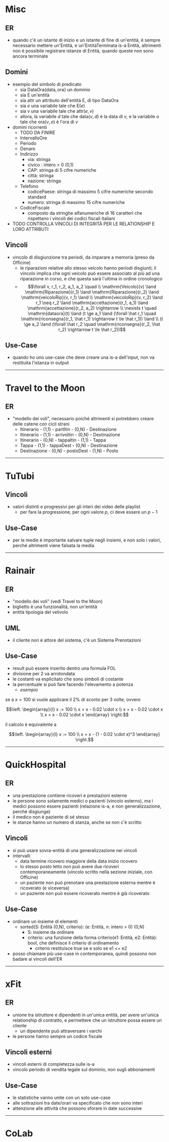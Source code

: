 # Misc

## ER

- quando c'è un istante di inizio e un istante di fine di un'entità, è sempre necessario mettere un'Entità, e un'EntitàTerminata is-a Entità, altrimenti non è possibile registrare istanze di Entità, quando queste non sono ancora terminate

## Domini

- esempio del simbolo di predicato
    - sia $\mathrm{DataOra} \{ \mathrm{data}, \mathrm{ora} \}$ un dominio
    - sia $\mathrm E$ un'entità
    - sia $\mathrm{attr}$ un attributo dell'entità $\mathrm E$, di tipo $\mathrm{DataOra}$
    - sia $e$ una variabile tale che $\mathrm{E}(e)$
    - sia v una variabile tale che $\mathrm{attr}(e, v)$
    - allora, la variabile $d$ tale che $\mathrm{data}(v, d)$ è la data di $v$, e la variabile $o$ tale che $\mathrm{ora}(v, o)$ è l'ora di $v$ 
- domini ricorrenti
    - TODO DA FINIRE
    - IntervalloOre
    - Periodo
    - Denaro
    - Indirizzo
        - via: stringa
        - civico : intero > 0 (0,1)
        - CAP: stringa di 5 cifre numeriche
        - città: stringa
        - nazione: stringa
    - Telefono
        - codicePaese: stringa di massimo 5 cifre numeriche secondo standard
        - numero: stringa di massimo 15 cifre numeriche
    - CodiceFiscale
        - composto da stringhe alfanumeriche di 16 caratteri che rispettano i vincoli dei codici fiscali italiani
- TODO CONTROLLA VINCOLI DI INTEGRITÀ PER LE RELATIONSHIP E LORO ATTRIBUTI

## Vincoli

- vincolo di disgiunzione tra periodi, da imparare a memoria (preso da Officine)
    - le riparazioni relative allo stesso veicolo hanno periodi disgiunti; il vincolo implica che ogni veicolo può essere associato al più ad una riparazione in corso, e che questa sarà l'ultima in ordine cronologico
    - $$\forall v, r_1, r_2, a_1, a_2 \quad \\ \mathrm{Veicolo}(v) \land \mathrm{Riparazione}(r_1) \land \mathrm{Riparazione}(r_2) \land \mathrm{veicoloRip}(v, r_1) \land \\ \mathrm{veicoloRip}(v, r_2) \land r_1 \neq r_2 \land \mathrm{accettazione}(r_1, a_1) \land \mathrm{accettazione}(r_2, a_2) \rightarrow \\ \nexists t \quad \mathrm{dataora}(t) \land (t \ge a_1 \land (\forall \hat r_1 \quad \mathrm{riconsegna}(r_1, \hat r_1) \rightarrow t \le \hat r_1)) \land \\ (t \ge a_2 \land (\forall \hat r_2 \quad \mathrm{riconsegna}(r_2, \hat r_2) \rightarrow t \le \hat r_2))$$

## Use-Case

- quando ho uno use-case che deve creare una is-a dell'input, non va restituita l'istanza in output

****

# Travel to the Moon

## ER

- "modello dei voli", necessario poiché altrimenti si potrebbero creare delle catene con cicli strani
    - Itinerario - (1,1) - partItin - (0,N) - Destinazione
    - Itinerario - (1,1) - arrivoItin - (0,N) - Destinazione
    - Itinerario - (0,N) - tappaItin - (1,1) - Tappa
    - Tappa - (1,1) - tappaDest - (0,N) - Destinazione
    - Destinazione - (0,N) - postoDest - (1,N) - Posto

****

# TuTubi

## Vincoli

- valori distinti e progressivi per gli interi dei video delle playlist
    - per fare la progressione, per ogni valore $p$, ci deve essere un $p - 1$

## Use-Case

- per le medie è importante salvare tuple negli insiemi, e non solo i valori, perché altrimenti viene falsata la media

****

# Rainair

## ER

- "modello dei voli" (vedi Travel to the Moon)
- biglietto è una funzionalità, non un'entità
- entità tipologia del velivolo

## UML

- il cliente non è attore del sistema, c'è un Sistema Prenotazioni

## Use-Case

- result può essere inserito dentro una formula FOL
- divisione per 2 va arrotondata
- le costanti va esplicitato che sono simboli di costante
- la percentuale si può fare facendo l'elevamento a potenza
    - _esempio_

se a $x = 100$ si vuole applicare il $2\%$ di sconto per 3 volte, ovvero

$$\left. \begin{array}{l}
    x := 100 \\
    x = x - 0.02 \cdot x \\
    x = x - 0.02 \cdot x \\
    x = x - 0.02 \cdot x \end{array} \right.$$

il calcolo è equivalente a

$$\left. \begin{array}{l}
    x := 100 \\
    x = x - (1 - 0.02 \cdot x)^3 \end{array} \right.$$

****

# QuickHospital

## ER

- una prestazione contiene ricoveri e prestazioni esterne
- le persone sono solamente medici o pazienti (vincolo esterno), ma i medici possono essere pazienti (relazione is-a, e non generalizzazione, perché disgiunge)
- il medico non è paziente di sé stesso
- le stanze hanno un numero di stanza, anche se non c'è scritto

## Vincoli

- si può usare sovra-entità di una generalizzazione nei vincoli
- intervalli
    - data termine ricovero maggiore della data inizio ricovero
    - lo stesso posto letto non può avere due ricoveri contemporaneamente (vincolo scritto nella sezione iniziale, con Officine)
    - un paziente non può prenotare una prestazione esterna mentre è ricoverato (e viceversa)
    - un paziente non può essere ricoverato mentre è già ricoverato

## Use-Case

- ordinare un insieme di elementi
    - sorted(S: Entità (0,N), criterio): (e: Entità, n: intero > 0) (0,N)
        - S: insieme da ordinare
        - criterio: una funzione della forma criterio(e1: Entità, e2: Entità): bool, che definisce il criterio di ordinamento
            - criterio restituisce true se e solo se e1 <= e2
- posso chiamare più use-case in contemporanea, quindi possono non badare ai vincoli dell'ER

****

# xFit

## ER

- unione tra istruttore e dipendenti in un'unica entità, per avere un'unica relationship di contratto, e permettere che un istruttore possa essere un cliente
    - un dipendente può attraversare i varchi
- le persone hanno sempre un codice fiscale

## Vincoli esterni

- vincoli esterni di completezza sulle is-a
- vincolo periodo di vendita legale sul dominio, non sugli abbonamenti

## Use-Case

- le statistiche vanno unite con un solo use-case
- alle sottrazioni tra date/orari va specificato che non sono interi
- attenzione alle attività che possono sforare in date successive

****

# CoLab

